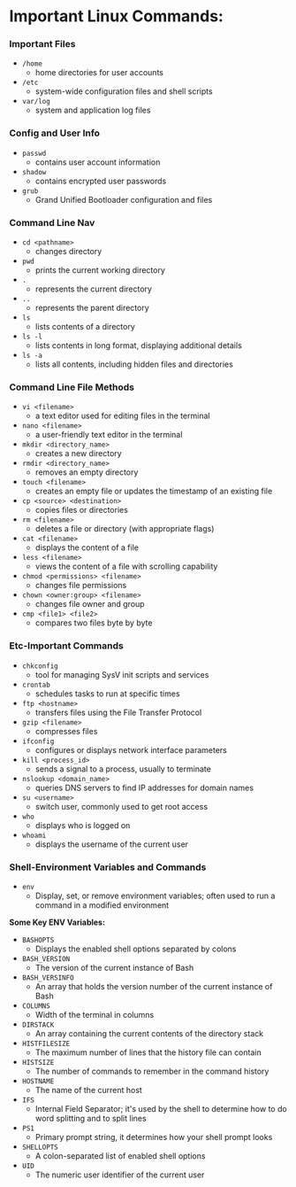 # Important Linux Commands: 

### Important Files
- `/home` 
    - home directories for user accounts
- `/etc` 
    - system-wide configuration files and shell scripts
- `var/log` 
    - system and application log files

### Config and User Info
- `passwd`  
    - contains user account information
- `shadow`  
    - contains encrypted user passwords
- `grub`  
    - Grand Unified Bootloader configuration and files


### Command Line Nav
- `cd <pathname>`
    - changes directory
- `pwd`
    - prints the current working directory
- `.`
    - represents the current directory
- `..`
    - represents the parent directory
- `ls`
    - lists contents of a directory
- `ls -l`
    - lists contents in long format, displaying additional details
- `ls -a`
    - lists all contents, including hidden files and directories

### Command Line File Methods
- `vi <filename>`
    - a text editor used for editing files in the terminal
- `nano <filename>`
    - a user-friendly text editor in the terminal
- `mkdir <directory_name>`
    - creates a new directory
- `rmdir <directory_name>`
    - removes an empty directory
- `touch <filename>`
    - creates an empty file or updates the timestamp of an existing file
- `cp <source> <destination>`
    - copies files or directories
- `rm <filename>`
    - deletes a file or directory (with appropriate flags)
- `cat <filename>`
    - displays the content of a file
- `less <filename>`
    - views the content of a file with scrolling capability
- `chmod <permissions> <filename>`
    - changes file permissions
- `chown <owner:group> <filename>`
    - changes file owner and group
- `cmp <file1> <file2>`
    - compares two files byte by byte

### Etc-Important Commands 
- `chkconfig`
    - tool for managing SysV init scripts and services
- `crontab`
    - schedules tasks to run at specific times
- `ftp <hostname>`
    - transfers files using the File Transfer Protocol
- `gzip <filename>`
    - compresses files
- `ifconfig`
    - configures or displays network interface parameters
- `kill <process_id>`
    - sends a signal to a process, usually to terminate
- `nslookup <domain_name>`
    - queries DNS servers to find IP addresses for domain names
- `su <username>`
    - switch user, commonly used to get root access
- `who`
    - displays who is logged on
- `whoami`
    - displays the username of the current user

### Shell-Environment Variables and Commands
- `env`
    - Display, set, or remove environment variables; often used to run a command in a modified environment

**Some Key ENV Variables:**
- `BASHOPTS`
    - Displays the enabled shell options separated by colons
- `BASH_VERSION`
    - The version of the current instance of Bash
- `BASH_VERSINFO`
    - An array that holds the version number of the current instance of Bash
- `COLUMNS`
    - Width of the terminal in columns
- `DIRSTACK`
    - An array containing the current contents of the directory stack
- `HISTFILESIZE`
    - The maximum number of lines that the history file can contain
- `HISTSIZE`
    - The number of commands to remember in the command history
- `HOSTNAME`
    - The name of the current host
- `IFS`
    - Internal Field Separator; it's used by the shell to determine how to do word splitting and to split lines
- `PS1`
    - Primary prompt string, it determines how your shell prompt looks
- `SHELLOPTS`
    - A colon-separated list of enabled shell options
- `UID`
    - The numeric user identifier of the current user
